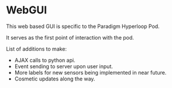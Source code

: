 # WebGUI

This web based GUI is specific to the Paradigm Hyperloop Pod. 

It serves as the first point of interaction with the pod.

List of additions to make:
 - AJAX calls to python api.
 - Event sending to server upon user input.
 - More labels for new sensors being implemented in near future.
 - Cosmetic updates along the way.
